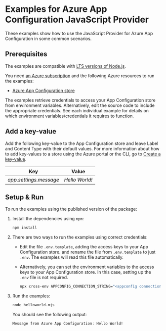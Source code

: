 # Examples for Azure App Configuration JavaScript Provider

These examples show how to use the JavaScript Provider for Azure App Configuration in some common scenarios.

## Prerequisites

The examples are compatible with [LTS versions of Node.js](https://github.com/nodejs/release#release-schedule).

You need [an Azure subscription](https://azure.microsoft.com/free/) and the following Azure resources to run the examples:

- [Azure App Configuration store](https://learn.microsoft.com/en-us/azure/azure-app-configuration/quickstart-azure-app-configuration-create?tabs=azure-portal)

The examples retrieve credentials to access your App Configuration store from environment variables.
Alternatively, edit the source code to include the appropriate credentials.
See each individual example for details on which environment variables/credentials it requires to function.

## Add a key-value
Add the following key-value to the App Configuration store and leave Label and Content Type with their default values. For more information about how to add key-values to a store using the Azure portal or the CLI, go to [Create a key-value](./quickstart-azure-app-configuration-create.md#create-a-key-value).

| Key                    | Value          |
|------------------------|----------------|
| *app.settings.message* | *Hello World!* |

## Setup & Run

To run the examples using the published version of the package:

1. Install the dependencies using `npm`:

    ```bash
    npm install
    ```

2. There are two ways to run the examples using correct credentials:

    - Edit the file `.env.template`, adding the access keys to your App Configuration store. and rename the file from `.env.template` to just `.env`. The examples will read this file automatically.

    - Alternatively, you can set the environment variables to the access keys to your App Configuration store. In this case, setting up the `.env` file is not required. 
        ```bash
        npx cross-env APPCONFIG_CONNECTION_STRING="<appconfig connection string>" 
        ```
    
3. Run the examples:
    ```bash
    node helloworld.mjs
    ```
    You should see the following output:
    ```Output
    Message from Azure App Configuration: Hello World!
    ```
